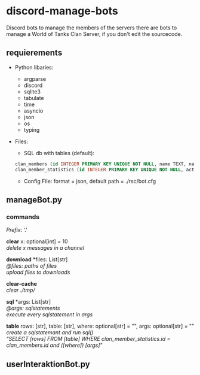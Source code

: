 # discord-manage-bots
Discord bots to manage the members of the servers
there are bots to manage a World of Tanks Clan Server, if you don't edit the sourcecode.

## requierements
- Python libaries:
  - argparse
  - discord
  - sqlite3
  - tabulate
  - time
  - asyncio
  - json
  - os
  - typing

- Files:
  - SQL db with tables (default):
  ```sql
  clan_members (id INTEGER PRIMARY KEY UNIQUE NOT NULL, name TEXT, name_discord TEXT, name_displayed TEXT, name_wot TEXT, identification   INTEGER DEFAULT 0)
  clan_member_statistics (id INTEGER PRIMARY KEY UNIQUE NOT NULL, active_days INTEGER DEFAULT 0, missed_extra_invitations INTEGER DEFAULT 0, last_active_date TEXT DEFAULT '', number_of_warnings INTEGER DEFAULT 0)
  ```
  - Config File: format = json, default path = ./rsc/bot.cfg

## manageBot.py

### commands

_Prefix_: '.'  

__clear__ x: optional[int] = 10  
  _delete x messages in a channel_  

__download__ \*files: List[str]  
  _@files: paths of files_  
  _upload files to downloads_  

__clear-cache__  
  _clear ./tmp/_  

__sql__ \*args: List[str]  
  _@args: sqlstatements_  
  _execute every sqlstatement in args_  
  
__table__ rows: [str], table: [str], where: optional[str] = "", args: optional[str] = ""  
  _create a sqlstatemant and run sql()_  
  _"SELECT [rows] FROM [table] WHERE clan_member_statistics.id = clan_members.id and ([where]) [args]"_  

## userInteraktionBot.py
